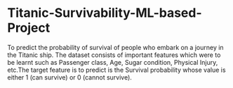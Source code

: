 # Titanic-Survivability-ML-based-Project
To predict the probability of survival of people who embark on a journey in the Titanic ship. The dataset consists of important features which were to be learnt such as Passenger class, Age, Sugar condition, Physical Injury, etc.The target feature is to predict is the Survival probability whose value is either 1 (can survive) or 0 (cannot survive).
